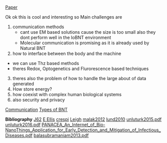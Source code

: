 


[Paper](2112.09249.pdf)

Ok ok this is cool and interesting
so
Main challenges are 
1. communication methods
    - cant use EM based solutions cause the size is too small also they dont perform well in the IoBNT environment
    - Molecular communication is promising as it is already used by Natural BNT
2. how to interface between the body and the machine
- we can use Thz based methods
- theres Redox, Optogenetics and Flurorescence based techniques
3. theres also the problem of how to handle the large about of data generated
4. How store energy? 
5. how coexist with complex human biological systems
6. also security and privacy

[Communication](IotBioNano/Ideas/Communication)
[Types of BNT](IotBioNano/Ideas/Types_Of_BNT)

**Bibliography** 
[J62](J62.pdf)
[E Ellis](ellis2018.pdf)
[crespi](crespi2001.pdf)
[Leigh](leigh2016.pdf)
[malak2012](malak2012.pdf)
[lund2010](lund2010.pdf)
[unluturk2015.pdf](unluturk2015.pdf)
[unluturk2016.pdf](unluturk2016.pdf)
[PANACEA_An_Internet_of_Bio-NanoThings_Application_for_Early_Detection_and_Mitigation_of_Infectious_Diseases.pdf](PANACEA_An_Internet_of_Bio-NanoThings_Application_for_Early_Detection_and_Mitigation_of_Infectious_Diseases.pdf)
[balasubramaniam2013.pdf](balasubramaniam2013.pdf)
